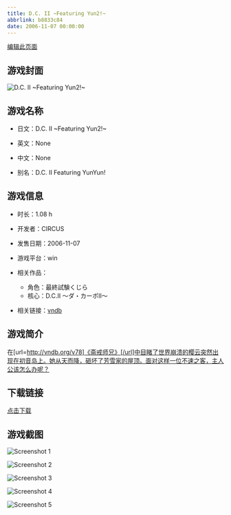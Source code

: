 ```yaml
---
title: D.C. II ~Featuring Yun2!~
abbrlink: b8833c84
date: 2006-11-07 00:00:00
---
```

[编辑此页面](https://github.com/ACG-3/ADV3-source/blob/main/source/_posts/games/D.C.%20II%20~Featuring%20Yun2%21~.md)

## 游戏封面

![D.C. II ~Featuring Yun2!~](https%3A//pan.timero.xyz/onedrive/img_lib_001/D.C.%20II%20~Featuring%20Yun2%21~_cover.avif)


## 游戏名称

- 日文：D.C. II ~Featuring Yun2!~
- 英文：None
- 中文：None

- 别名：D.C. II Featuring YunYun!


## 游戏信息

- 时长：1.08 h
- 开发者：CIRCUS
- 发售日期：2006-11-07
- 游戏平台：win
- 相关作品：
   - 角色：最終試験くじら
   - 核心：D.C.II ～ダ・カーポII～

- 相关链接：[vndb](https://vndb.org/v9836)


## 游戏简介

在[url=http://vndb.org/v78]《斋戒师兄》[/url]中目睹了世界崩溃的樱云突然出现在初音岛上。她从天而降，砸坏了芳雪家的屋顶。面对这样一位不速之客，主人公该怎么办呢？


## 下载链接

[点击下载](https://pan.timero.xyz/onedrive/adv_lib_001/D.C.%20II%20~Featuring%20Yun2%21~)


## 游戏截图


![Screenshot 1](https%3A//pan.timero.xyz/onedrive/img_lib_001/D.C.%20II%20~Featuring%20Yun2%21~_Screenshot_1.avif)

![Screenshot 2](https%3A//pan.timero.xyz/onedrive/img_lib_001/D.C.%20II%20~Featuring%20Yun2%21~_Screenshot_2.avif)

![Screenshot 3](https%3A//pan.timero.xyz/onedrive/img_lib_001/D.C.%20II%20~Featuring%20Yun2%21~_Screenshot_3.avif)

![Screenshot 4](https%3A//pan.timero.xyz/onedrive/img_lib_001/D.C.%20II%20~Featuring%20Yun2%21~_Screenshot_4.avif)

![Screenshot 5](https%3A//pan.timero.xyz/onedrive/img_lib_001/D.C.%20II%20~Featuring%20Yun2%21~_Screenshot_5.avif)

